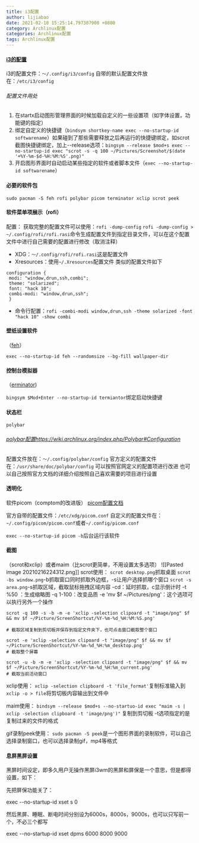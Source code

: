 ```yaml
---
title: i3配置
author: lijiabao
date: 2021-02-18 15:25:14.797307900 +0800
category: Archlinux配置
categories: Archlinux配置
tags: Archlinux配置
---
```

#### [i3的配置](https://i3wm.org/docs/userguide.html#configuring)
i3的配置文件：`～/.config/i3/config`
自带的默认配置文件放在：`/etc/i3/config`

###### 配置文件用处
1. 在startx启动图形管理界面的时候加载自定义的一些设置项（如字体设置，功能键的指定）
2. 绑定自定义的快捷键（`bindsym shortkey-name exec --no-startup-id softwarename`）如果碰到了那些需要释放之后再运行的快捷键绑定，如scrot截图快捷键绑定，加上--release选项：`bingsym --release $mod+s exec --no-startup-id exec "scrot -s -q 100 ~/Pictures/Screenshot/$(date '+%Y-%m-$d-%H:%M:%S'.png)"`
3. 开启图形界面时自动启动某些指定的软件或者脚本文件（`exec --no-startup-id softwarename`）


#### 必要的软件包

`sudo pacman -S feh rofi polybar picom terminator xclip scrot peek`

#### 软件菜单项展示（rofi）
配置：
获取完整的配置文件可以使用：`rofi -dump-config`
`rofi -dump-config > ~/.config/rofi/rofi.rasi`命令生成配置文件到指定目录文件，可以在这个配置文件中进行自己需要的配置进行修改（取消注释）

- XDG：`～/.config/rofi/rofi.rasi`这是配置文件
- Xresources：使用`~/.Xresources`配置文件
类似的配置文件如下
```
configuration {
 modi: "window,drun,ssh,combi";
 theme: "solarized";
 font: "hack 10";
 combi-modi: "window,drun,ssh";
 }
```
- 命令行配置：`rofi -combi-modi window,drun,ssh -theme solarized -font "hack 10" -show combi`

#### 壁纸设置软件
（[feh](https://wiki.archlinux.org/index.php/Feh)）

`exec --no-startup-id feh --randomsize --bg-fill wallpaper-dir`

#### 控制台模拟器
（[erminator](https://wiki.archlinux.org/index.php/Terminator))

`bingsym $Mod+Enter --no-startup-id termiantor`绑定启动快捷键

#### 状态栏
`polybar`
###### [polybar配置]()https://wiki.archlinux.org/index.php/Polybar#Configuration
配置文件放在：`～/.config/polybar/config`
官方定义的配置文件在：`/usr/share/doc/polybar/config`
可以按照官网定义的配置项进行改进
也可以自己按照官方文档的详细介绍按照自己喜欢需要的项目进行设置

#### 透明化
软件picom（comptom的改进版）
[picom配置文档](https://wiki.archlinux.org/index.php/Picom#Configuration)

官方自带的配置文件：`/etc/xdg/picom.conf`
自定义的配置文件在：`~/.config/picom/picom.conf`或者`~/.config/picom.conf`

`exec --no-startup-id picom -b`后台运行该软件

#### 截图
（scrot和xclip）或者maim（比scrot更简单，不用设置太多选项）
![[Pasted image 20210216224312.png]]
scrot使用：
`scrot desktop.png`抓取桌面
`scrot -bs window.png`-b抓取窗口同时抓取外边框，-s让用户选择抓哪个窗口
`scrot -s area.png`-s抓取区域，截取鼠标拖拽区域内容
-cd：延时抓取，c显示倒计时
-t  %50 ：生成缩略图
-q 1-100：改变品质
-e 'mv $f ~/Pictures/png'：这个选项可以执行另外一个操作
```
scrot -q 100 -s -b -m -e 'xclip -selection clipoard -t "image/png" $f && mv $f ~/Picture/ScreenShortcut/%Y-%m-%d_%H:%M:%S.png'

# 截取区域复制到剪切板并保存到指定文件夹下，也可点击窗口截取整个窗口
```

```
scrot -e 'xclip -selection clipoard -t "image/png" $f && mv $f ~/Picture/ScreenShortcut/%Y-%m-%d_%H:%m_desktop.png'
# 截取整个屏幕
```

```
scrot -u -b -m -e 'xclip -selection clipoard -t "image/png" $f && mv $f ~/Picture/ScreenShortcut/%Y-%m-%d_%H:%m_current.png'
# 截取当前活动窗口
```

xclip使用：
`xclip -selection clipboard -t 'file_format'`复制标准输入到
`xclip -o > file`将剪切板内容输出到文件中

maim使用：
`bindsym --release $mod+s --no-startuo-id exec "maim -s | xclip -selection clipboard -t 'image/png')"`
复制到剪切板
-t选项指定的是复制过来的文件的格式


gif录制peek使用：
`sudo pacman -S peek`是一个图形界面的录制软件，可以自己选择录制窗口，也可以选择录制gif，mp4等格式


#### 息屏黑屏设置

黑屏时间设定，即多久用户无操作黑屏i3wm的黑屏和屏保是一个意思，但是都得设置，如下：

先把屏保功能关了：

 exec --no-startup-id xset s 0 

然后黑屏、睡眠、断电时间分别设为6000s，8000s，9000s，也可以只写前一个，不必三个都写

 exec --no-startup-id xset dpms 6000 8000 9000 